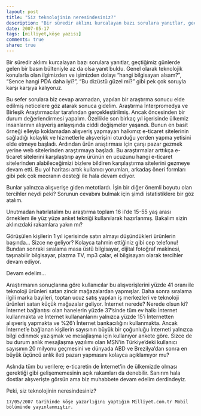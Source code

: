 ```yaml
---
layout: post
title: "Siz teknolojinin neresindesiniz?"
description: "Bir süredir aklımı kurcalayan bazı sorulara yanıtlar, geçtiğimiz günlerde gelen bir basın bülteniyle az da olsa yanıt buldu. Genel olarak teknolojik konularla olan ilgimizden ve işimizden dolayı “hangi bilgisayarı alsam?”, “Sence hangi PDA daha iyi?”, “Bu dizüstü güzel mi?” gibi pek çok soruyla karşı karşıya kalıyoruz."
date: 2007-05-17
tags: [milliyet,köşe yazısı]
comments: true
share: true
---
```

Bir süredir aklımı kurcalayan bazı sorulara yanıtlar, geçtiğimiz günlerde gelen bir basın bülteniyle az da olsa yanıt buldu. Genel olarak teknolojik konularla olan ilgimizden ve işimizden dolayı “hangi bilgisayarı alsam?”, “Sence hangi PDA daha iyi?”, “Bu dizüstü güzel mi?” gibi pek çok soruyla karşı karşıya kalıyoruz.

Bu sefer sorulara biz cevap aramadan, yapılan bir araştırma sonucu elde edilmiş neticelere göz atarak sonuca gidelim. Araştırma İnterpromedya ve Birleşik Araştırmacılar tarafından gerçekleştirilmiş. Ancak öncesinden bir durum değerlendirmesi yapalım. Özellikle son birkaç yıl içerisinde ülkemiz insanlarının alışveriş anlayışında ciddi değişmeler yaşandı. Bunun en basit örneği elleyip koklamadan alışveriş yapmayan halkımız e-ticaret sitelerinin sağladığı kolaylık ve hizmetlerle alışverişini oturduğu yerden yapma yetisini elde etmeye başladı. Ardından ürün araştırması için çarşı pazar gezmek yerine web sitelerinden araştırmaya başladı. Bu araştırmalar arttıkça e-ticaret sitelerini karşılaştırıp aynı ürünün en ucuzunu hangi e-ticaret sitelerinden alabileceğimizi bizlere bildiren karşılaştırma sitelerini gezmeye devam etti. Bu yol haritası artık kullanıcı yorumları, arkadaş öneri formları gibi pek çok mecranın desteği ile hala devam ediyor.

Bunlar yalnızca alışverişe giden metotlardı. İşin bir diğer önemli boyutu olan tercihler neydi peki? Sorunun cevabını bulmak için şimdi istatistiklere bir göz atalım.

Unutmadan hatırlatalım bu araştırma toplam 16 il’de 15-55 yaş arası örneklem ile yüz yüze anket tekniği kullanılarak hazırlanmış. Bakalım sizin aklınızdaki rakamlara yakın mı?

Görüşülen kişilerin 1 yıl içerisinde satın almayı düşündükleri ürünlerin başında… Sizce ne geliyor? Kolayca tahmin ettiğiniz gibi cep telefonu! Bundan sonraki sıralama masa üstü bilgisayar, dijital fotoğraf makinesi, taşınabilir bilgisayar, plazma TV, mp3 çalar, el bilgisayarı olarak tercihler devam ediyor.

Devam edelim…

Araştırmanın sonuçlarına göre kullanıcılar bu alışverişlerini yüzde 41 oranı ile teknoloji ürünleri satan zincir mağazalardan yapmışlar. Daha sonra sıralama ilgili marka bayileri, toptan ucuz satış yapılan iş merkezleri ve teknoloji ürünleri satan küçük mağazalar geliyor. İnternet nerede? Nerede olsun ki? İnternet bağlantısı olan hanelerin yüzde 37’sinde tüm ev halkı İnternet kullanmakta ve İnternet kullananlarını yalnızca yüzde 15’i İnternetten alışveriş yapmakta ve %26’ı İnternet bankacılığını kullanmakta. Ancak İnternet’e bağlanan kişilerin sayısının büyük bir çoğunluğu İnterneti yalnızca bilgi edinmek yazışmak ve mesajlaşma için kullanıyor ankete göre. Sizce de bu durum anlık mesajlaşma yazılımı olan MSN’in Türkiye’deki kullanıcı sayısının 20 milyonu geçmesini ve dünyada ABD ve Brezilya’dan sonra en büyük üçüncü anlık ileti pazarı yapmasını kolayca açıklamıyor mu?

Aslında tüm bu verilere; e-ticaretin de İnternet’in de ülkemizde olması gerektiği gibi gelişememesinin açık rakamları da denebilir. Sanırım hala dostlar alışverişte görsün ama biz muhabbete devam edelim derdindeyiz.

Peki, siz teknolojinin neresindesiniz?

`17/05/2007 tarihinde köşe yazarlığını yaptığım Milliyet.com.tr Mobil bölümünde yayınlanmıştır.`